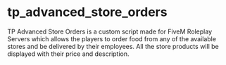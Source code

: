 # tp_advanced_store_orders
TP Advanced Store Orders is a custom script made for FiveM Roleplay Servers which allows the players to order food from any of the available stores and be delivered by their employees. All the store products will be displayed with their price and description.
